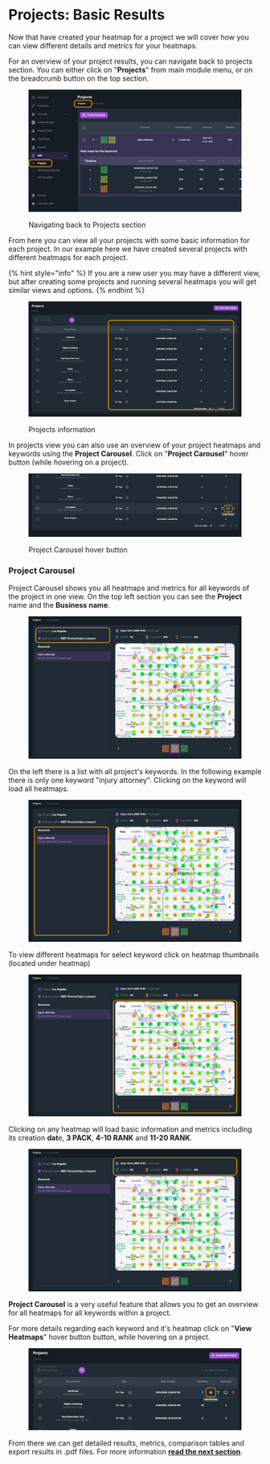# Projects: Basic Results

Now that have created your heatmap for a project we will cover how you can view different details and metrics for your heatmaps.

For an overview of your project results, you can navigate back to projects section. You can either click on "**Projects**" from main module menu, or on the breadcrumb button on the top section.

<figure><img src="../../../.gitbook/assets/projects-navigate-back.png" alt=""><figcaption><p>Navigating back to Projects section</p></figcaption></figure>

From here you can view all your projects with some basic information for each project. In our example here we have created several projects with different heatmaps for each project.

{% hint style="info" %}
If you are a new user you may have a different view, but after creating some projects and running several heatmaps you will get similar views and options.
{% endhint %}

<figure><img src="../../../.gitbook/assets/projects-overview.png" alt=""><figcaption><p>Projects information</p></figcaption></figure>

In projects view you can also use an overview of your project heatmaps and keywords using the **Project Carousel**. Click on "**Project Carousel**" hover button (while hovering on a project).

<figure><img src="../../../.gitbook/assets/projects-project-carousel-hover-button.png" alt=""><figcaption><p>Project Carousel hover button</p></figcaption></figure>

### Project Carousel

Project Carousel shows you all heatmaps and metrics for all keywords of the project in one view. On the top left section you can see the **Project** name and the **Business name**.

<figure><img src="../../../.gitbook/assets/carousel-1.png" alt=""><figcaption></figcaption></figure>

On the left there is a list with all project's keywords. In the following example there is only one keyword "injury attorney". Clicking on the keyword will load all heatmaps.

<figure><img src="../../../.gitbook/assets/carousel-2.png" alt=""><figcaption></figcaption></figure>

To view different heatmaps for select keyword click on heatmap thumbnails (located under heatmap)

<figure><img src="../../../.gitbook/assets/carousel-3.png" alt=""><figcaption></figcaption></figure>

Clicking on any heatmap will load basic information and metrics including its creation **dat**e, **3 PACK**, **4-10 RANK** and **11-20 RANK**.

<figure><img src="../../../.gitbook/assets/carousel-4.png" alt=""><figcaption></figcaption></figure>

**Project Carousel** is a very useful feature that allows you to get an overview for all heatmaps for all keywords within a project.

For more details regarding each keyword and it's heatmap click on "**View Heatmaps**" hover button button, while hovering on a project.

<figure><img src="../../../.gitbook/assets/project-heatmaps-view.png" alt=""><figcaption></figcaption></figure>

From there we can get detailed results, metrics, comparison tables and export results in .pdf files. For more information [**read the next section**](projects-heatmap-results.md).
